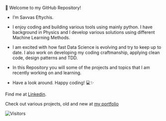 👋 Welcome to my GitHub Repository!

- I’m Savvas Eftychis.

- I enjoy coding and building various tools using mainly python. I have background in Physics and I develop various solutions using different Machine Learning Methods. 

- I am excited with how fast Data Science is evolving and try to keep up to date. I also work on developing my coding craftmanship, applying clean code, design patterns and TDD. 

- In this Repository you will some of the projects and topics that I am recently working on and learning. 

- Have a look around. Happy coding! 💻✨

 


Find me at [Linkedin](https://www.linkedin.com/in/savvas-eftychis/).


Check out various projects, old and new at [my portfolio](https://savvaseft.github.io/portfolio/)


![Visitors](https://komarev.com/ghpvc/?username=SavvasEft&color=yellowgreen)
